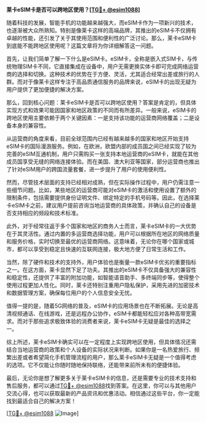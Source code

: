 **莱卡eSIM卡是否可以跨地区使用？[[TG💪+ @esim1088](https://t.me/s/esim1088)]**

随着科技的发展，智能手机的功能越来越强大，而eSIM卡作为一项新兴的技术，也逐渐被大众所熟知。特别是像莱卡这样的高端品牌，其推出的eSIM卡不仅拥有卓越的性能，还引发了关于其使用范围和便利性的广泛讨论。那么，莱卡eSIM卡到底能不能跨地区使用呢？这篇文章将为你详细解答这一问题。

首先，让我们简单了解一下什么是eSIM卡。eSIM卡，全称是嵌入式SIM卡，与传统物理SIM卡不同，它直接集成在设备中，用户无需更换实体卡即可完成网络运营商的选择和切换。这种技术的优势在于方便、灵活，尤其适合经常出差或旅行的人群。而对于像莱卡这样专注于高品质通信服务的品牌来说，eSIM卡的出现无疑为用户提供了更加便捷的解决方案。

那么，回到核心问题：莱卡eSIM卡是否可以跨地区使用？答案是肯定的，但具体实现方式和效果可能因国家和地区政策的不同而有所差异。一般来说，eSIM卡的跨地区使用主要依赖于两个关键因素：一是支持该功能的运营商网络覆盖；二是设备本身的兼容性。

从运营商的角度来看，目前全球范围内已经有越来越多的国家和地区开始支持eSIM卡的国际漫游服务。例如，在欧洲，欧盟内部的成员国之间已经实现了较为完善的eSIM互通机制，用户只需购买一张支持本地运营商的eSIM卡，就能在其他成员国享受无缝的网络连接体验。而在美国、澳大利亚等国家，部分运营商也推出了针对eSIM用户的跨国流量套餐，进一步提升了用户的使用便利性。

然而，尽管技术层面的支持已经相对成熟，但在实际操作过程中，用户仍需注意一些细节问题。比如，某些地区的运营商可能对eSIM卡的激活和使用设置了额外的限制条件，包括需要提供身份证明文件、绑定特定的手机号码等。因此，在选择莱卡eSIM卡之前，建议用户提前咨询当地运营商的具体政策，并确认自己的设备是否支持相应的频段和技术标准。

此外，对于经常往返于多个国家和地区的商务人士而言，莱卡eSIM卡的一大优势在于其灵活性。通过内置的多运营商选择功能，用户可以根据所在地区的网络质量和服务价格，实时切换至最优的运营商网络。这意味着，无论你在哪个国家或城市，都可以享受到稳定且快速的互联网连接，极大地方便了日常生活和工作。

当然，除了硬件和技术的支持外，用户体验也是衡量一款eSIM卡优劣的重要指标之一。在这方面，莱卡显然下足了功夫。其推出的eSIM卡不仅具备强大的兼容性和稳定性，还提供了丰富的附加功能，如智能语音助手、多终端同步等，使得整个使用过程更加人性化。同时，莱卡还特别注重用户隐私保护，采用先进的加密技术和数据管理方案，确保每位用户的个人信息安全无忧。

值得一提的是，随着5G网络的普及，eSIM卡的应用场景也在不断拓展。无论是高清视频通话、在线游戏，还是远程办公协作，eSIM卡都能轻松应对各种高带宽需求。而对于那些追求极致体验的消费者来说，莱卡eSIM卡无疑是最佳的选择之一。

综上所述，莱卡eSIM卡确实可以在一定程度上实现跨地区使用，但具体情况还需结合当地运营商的政策和个人设备的实际状况来判断。如果你是一名热爱旅行、频繁出差或者希望简化手机管理流程的用户，那么莱卡eSIM卡无疑是一个值得考虑的选项。它不仅能让你随时随地保持联络，还能带来前所未有的便捷体验。

最后，无论你是想了解更多关于莱卡eSIM卡的信息，还是需要专业的技术支持和售后服务，都可以通过[TG💪+ @esim1088](https://t.me/s/esim1088)找到答案。在这里，你可以与其他用户交流心得，也可以获取最新的产品资讯和优惠活动。相信通过这些平台，你一定能找到最适合自己的解决方案！

[[TG💪+ @esim1088](https://t.me/s/esim1088) ![Image](https://i.postimg.cc/4NQfJmqS/Snipaste-2025-05-13-00-14-12.png)]